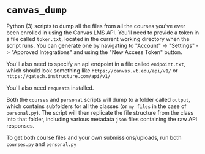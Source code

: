 # `canvas_dump`

Python (3) scripts to dump all the files from all the courses you've ever been enrolled in using the Canvas LMS API.
You'll need to provide a token in a file called `token.txt`,
located in
the current working directory when the script runs.
You can generate one by navigating to
"Account" -> "Settings" -> "Approved Integrations"
and using the "New Access Token" button.

You'll also need to specify an api endpoint in a file called `endpoint.txt`,
which should look something like `https://canvas.vt.edu/api/v1/` or `https://gatech.instructure.com/api/v1/`

You'll also need `requests` installed.

Both the `courses` and `personal` scripts will dump to a folder called `output`,
which contains subfolders for all the classes (or `my files` in the case of `personal.py`).
The script will then replicate the file structure from the class into that folder,
including various metadata `json` files containing the raw API responses.

To get both course files and your own submissions/uploads, run both `courses.py` and `personal.py`
